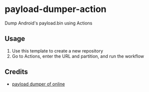 # payload-dumper-action

Dump Android's payload.bin using Actions

## Usage

1. Use this template to create a new repository
2. Go to Actions, enter the URL and partition, and run the workflow

## Credits

- [payload dumper of online](https://github.com/5ec1cff/payload-dumper)
